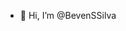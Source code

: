 - 👋 Hi, I’m @BevenSSilva


<!---
BevenSSilva/BevenSSilva is a ✨ special ✨ repository because its `README.md` (this file) appears on your GitHub profile.
You can click the Preview link to take a look at your changes.
--->
